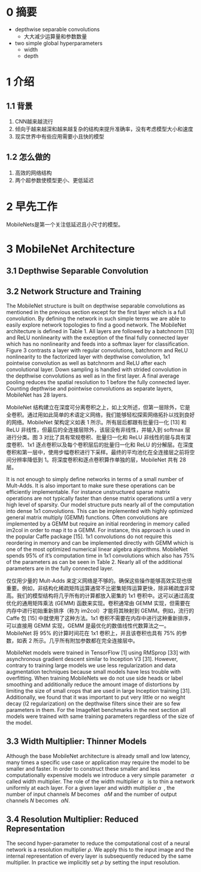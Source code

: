 # 0 摘要

- depthwise separable convolutions
  - 大大减少运算量和参数数量
- two simple global hyperparameters
  - width
  - depth

# 1 介绍

## 1.1 背景
1. CNN越来越流行
2. 倾向于越来越深和越来越复杂的结构来提升准确率，没有考虑模型大小和速度
3. 现实世界中有些应用需要小且快的模型

## 1.2 怎么做的
1. 高效的网络结构
2. 两个超参数使模型更小、更低延迟


# 2 早先工作

MobileNets是第一个关注低延迟且小尺寸的模型。


# 3 MobileNet Architecture
## 3.1 Depthwise Separable Convolution
## 3.2 Network Structure and Training

The MobileNet structure is built on depthwise separable convolutions as mentioned in the previous section except for the first layer which is a full convolution. By defining the network in such simple terms we are able to easily explore network topologies to find a good network. The MobileNet architecture is defined in Table 1. All layers are followed by a batchnorm [13] and ReLU nonlinearity with the exception of the final fully connected layer which has no nonlinearity and feeds into a softmax layer for classification. Figure 3 contrasts a layer with regular convolutions, batchnorm and ReLU nonlinearity to the factorized layer with depthwise convolution, 1x1 pointwise convolution as well as batchnorm and ReLU after each convolutional layer. Down sampling is handled with strided convolution in the depthwise convolutions as well as in the first layer. A final average pooling reduces the spatial resolution to 1 before the fully connected layer. Counting depthwise and pointwise convolutions as separate layers, MobileNet has 28 layers.

MobileNet 结构建立在深度可分离卷积之上，如上文所述，但第一层除外，它是全卷积。通过用如此简单的术语定义网络，我们能够轻松探索网络拓扑以找到良好的网络。MobileNet 架构定义如表 1 所示。所有层后都跟有批量归一化 [13] 和 ReLU 非线性，但最后的全连接层除外，该层没有非线性，并输入到 softmax 层进行分类。图 3 对比了具有常规卷积、批量归一化和 ReLU 非线性的层与具有深度卷积、1x1 逐点卷积以及每个卷积层后的批量归一化和 ReLU 的分解层。在深度卷积和第一层中，使用步幅卷积进行下采样。最终的平均池化在全连接层之前将空间分辨率降低到 1。将深度卷积和逐点卷积算作单独的层，MobileNet 共有 28 层。


It is not enough to simply define networks in terms of a small number of Mult-Adds. It is also important to make sure these operations can be efficiently implementable. For instance unstructured sparse matrix operations are not typically faster than dense matrix operations until a very high level of sparsity. Our model structure puts nearly all of the computation into dense 1x1 convolutions. This can be implemented with highly optimized general matrix multiply (GEMM) functions. Often convolutions are implemented by a GEMM but require an initial reordering in memory called im2col in order to map it to a GEMM. For instance, this approach is used in the popular Caffe package [15]. 1x1 convolutions do not require this reordering in memory and can be implemented directly with GEMM which is one of the most optimized numerical linear algebra algorithms. MobileNet spends 95% of it’s computation time in 1x1 convolutions which also has 75% of the parameters as can be seen in Table 2. Nearly all of the additional parameters are in the fully connected layer.

仅仅用少量的 Mult-Adds 来定义网络是不够的。确保这些操作能够高效实现也很重要。例如，非结构化稀疏矩阵运算通常不比密集矩阵运算更快，除非稀疏度非常高。我们的模型结构将几乎所有的计算都放入密集的 1x1 卷积中。这可以通过高度优化的通用矩阵乘法 (GEMM) 函数来实现。卷积通常由 GEMM 实现，但需要在内存中进行初始重新排序（称为 im2col）才能将其映射到 GEMM。例如，流行的 Caffe 包 [15] 中就使用了这种方法。1x1 卷积不需要在内存中进行这种重新排序，可以直接用 GEMM 实现，GEMM 是最优化的数值线性代数算法之一。 MobileNet 将 95% 的计算时间花在 1x1 卷积上，并且该卷积也具有 75% 的参数，如表 2 所示。几乎所有附加参数都在完全连接层中。

MobileNet models were trained in TensorFlow [1] using RMSprop [33] with asynchronous gradient descent similar to Inception V3 [31]. However, contrary to training large models we use less regularization and data augmentation techniques because small models have less trouble with overfitting. When training MobileNets we do not use side heads or label smoothing and additionally reduce the amount image of distortions by limiting the size of small crops that are used in large Inception training [31]. Additionally, we found that it was important to put very little or no weight decay (l2 regularization) on the depthwise filters since their are so few parameters in them. For the ImageNet benchmarks in the next section all models were trained with same training parameters regardless of the size of the model.




## 3.3 Width Multiplier: Thinner Models

Although the base MobileNet architecture is already small and low latency, many times a specific use case or application may require the model to be smaller and faster. In order to construct these smaller and less computationally expensive models we introduce a very simple parameter  $\alpha$ called width multiplier. The role of the width multiplier $\alpha$  is to thin a network uniformly at each layer. For a given layer and width multiplier $\alpha$ , the number of input channels $M$ becomes  $\alpha M$ and the number of output channels $N$ becomes $\alpha N$.

## 3.4 Resolution Multiplier: Reduced Representation

The second hyper-parameter to reduce the computational cost of a neural network is a resolution multiplier $\rho$. We apply this to the input image and the internal representation of every layer is subsequently reduced by the same multiplier. In practice we implicitly set $\rho$ by setting the input resolution.

